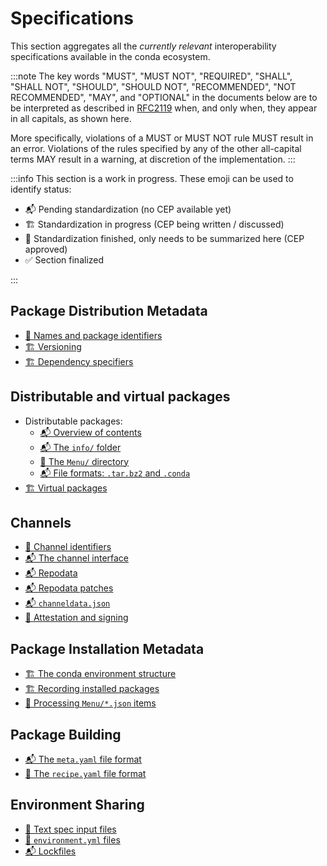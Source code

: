 # Specifications

This section aggregates all the _currently relevant_ interoperability specifications available in the conda ecosystem.

:::note
The key words "MUST", "MUST NOT", "REQUIRED", "SHALL", "SHALL NOT", "SHOULD", "SHOULD NOT", "RECOMMENDED", "NOT RECOMMENDED", "MAY", and "OPTIONAL" in the documents below are to be interpreted as described in [RFC2119](https://www.ietf.org/rfc/rfc2119.txt) when, and only when, they appear in all capitals, as shown here.

More specifically, violations of a MUST or MUST NOT rule MUST result in an error. Violations of the rules specified by any of the other all-capital terms MAY result in a warning, at discretion of the implementation.
:::

:::info
This section is a work in progress. These emoji can be used to identify status:

- 📬 Pending standardization (no CEP available yet)
- 🏗️ Standardization in progress (CEP being written / discussed)
- 📝 Standardization finished, only needs to be summarized here (CEP approved)
- ✅ Section finalized

:::

## Package Distribution Metadata

- [📝 Names and package identifiers](./specifications/distribution/package-identifiers.md)
- [🏗️ Versioning](./specifications/distribution/versioning.md)
- [🏗️ Dependency specifiers](./specifications/distribution/dependency-specifiers.md)

## Distributable and virtual packages

- Distributable packages:
  - [📬 Overview of contents](./specifications/packages/contents.md)
  - [📬 The `info/` folder](./specifications/packages/info.md)
  - [📝 The `Menu/` directory](./specifications/packages/menu.md)
  - [📬 File formats: `.tar.bz2` and `.conda`](./specifications/packages/file-formats.md)
- [🏗️ Virtual packages](./specifications/virtual-packages.md)

## Channels

- [📝 Channel identifiers](./specifications/channels/channel-identifiers.md)
- [📬 The channel interface](./specifications/channels/channel-interface.md)
- [📬 Repodata](./specifications/channels/repodata.md)
- [📬 Repodata patches](./specifications/channels/repodata-patches.md)
- [📬 `channeldata.json`](./specifications/channels/channeldata.md)
- [📝 Attestation and signing](./specifications/channels/package-signing.md)

## Package Installation Metadata

- [🏗️ The conda environment structure](./specifications/installation/environments.md)
- [🏗️ Recording installed packages](./specifications/installation/installed-records.md)
- [📝 Processing `Menu/*.json` items](./specifications/installation/menu.md)

## Package Building

- [📬 The `meta.yaml` file format](./specifications/recipes/meta-yaml.md)
- [📝 The `recipe.yaml` file format](./specifications/recipes/recipe-yaml.md)

## Environment Sharing

- [📝 Text spec input files](./specifications/exchange/text-spec.md)
- [📝 `environment.yml` files](./specifications/exchange/environment-yml.md)
- [📬 Lockfiles](./specifications/exchange/lockfiles.md)
